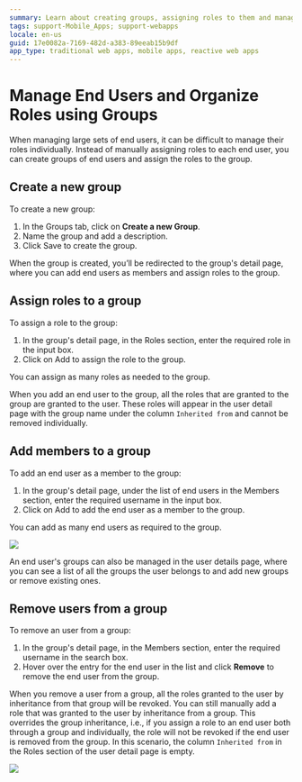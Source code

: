```yaml
---
summary: Learn about creating groups, assigning roles to them and managing group members in the Users application.
tags: support-Mobile_Apps; support-webapps
locale: en-us
guid: 17e0082a-7169-482d-a383-89eeab15b9df
app_type: traditional web apps, mobile apps, reactive web apps
---
```


# Manage End Users and Organize Roles using Groups

When managing large sets of end users, it can be difficult to manage their roles individually. Instead of manually assigning roles to each end user, you can create groups of end users and assign the roles to the group. 

## Create a new group

To create a new group:

1. In the Groups tab, click on **Create a new Group**.
1. Name the group and add a description.
1. Click Save to create the group. 

When the group is created, you’ll be redirected to the group's detail page, where you can add end users as members and assign roles to the group.

## Assign roles to a group

To assign a role to the group:

1. In the group's detail page, in the Roles section, enter the required role in the input box.
1. Click on Add to assign the role to the group.

You can assign as many roles as needed to the group.

When you add an end user to the group, all the roles that are granted to the group are granted to the user. These roles will appear in the user detail page with the group name under the column `Inherited from` and cannot be removed individually. 

## Add members to a group

To add an end user as a member to the group:

1. In the group's detail page, under the list of end users in the Members section, enter the required username in the input box.
1. Click on Add to add the end user as a member to the group.

You can add as many end users as required to the group.

![](images/groups-gif1.gif?width=500)
 
An end user's groups can also be managed in the user details page, where you can see a list of all the groups the user belongs to and add new groups or remove existing ones.

## Remove users from a group

To remove an user from a group:

1. In the group's detail page, in the Members section, enter the required username in the search box.
1. Hover over the entry for the end user in the list and click **Remove** to remove the end user from the group.

When you remove a user from a group, all the roles granted to the user by inheritance from that group will be revoked. You can still manually add a role that was granted to the user by inheritance from a group. This overrides the group inheritance, i.e., if you assign a role to an end user both through a group and individually, the role will not be revoked if the end user is removed from the group. In this scenario, the column `Inherited from` in the Roles section of the user detail page is empty.

![](images/groups-gif2.gif?width=500)
